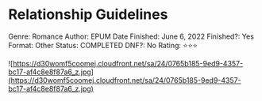 # Relationship Guidelines

Genre: Romance
Author: EPUM
Date Finished: June 6, 2022
Finished?: Yes
Format: Other
Status: COMPLETED
DNF?: No
Rating: ⭐️⭐️⭐️

![https://d30womf5coomej.cloudfront.net/sa/24/0765b185-9ed9-4357-bc17-af4c8e8f87a6_z.jpg](https://d30womf5coomej.cloudfront.net/sa/24/0765b185-9ed9-4357-bc17-af4c8e8f87a6_z.jpg)